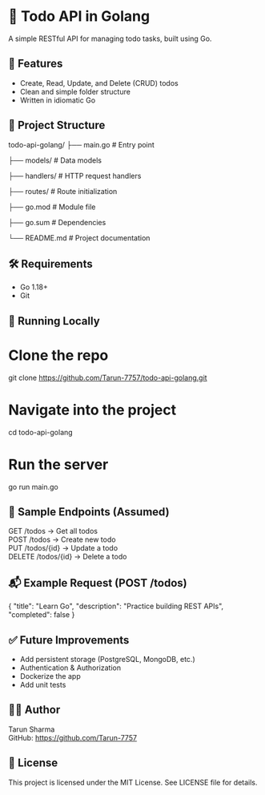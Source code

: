 # 📝 Todo API in Golang

A simple RESTful API for managing todo tasks, built using Go.

## 🚀 Features

- Create, Read, Update, and Delete (CRUD) todos
- Clean and simple folder structure
- Written in idiomatic Go

## 📁 Project Structure

todo-api-golang/
├── main.go          # Entry point

├── models/          # Data models

├── handlers/        # HTTP request handlers

├── routes/          # Route initialization

├── go.mod           # Module file

├── go.sum           # Dependencies

└── README.md        # Project documentation


## 🛠️ Requirements

- Go 1.18+
- Git

## 🧪 Running Locally

# Clone the repo
git clone https://github.com/Tarun-7757/todo-api-golang.git

# Navigate into the project
cd todo-api-golang

# Run the server
go run main.go

## 🧵 Sample Endpoints (Assumed)

GET    /todos         → Get all todos  
POST   /todos         → Create new todo  
PUT    /todos/{id}    → Update a todo  
DELETE /todos/{id}    → Delete a todo  

## 📬 Example Request (POST /todos)

{
  "title": "Learn Go",
  "description": "Practice building REST APIs",
  "completed": false
}

## ✅ Future Improvements

- Add persistent storage (PostgreSQL, MongoDB, etc.)
- Authentication & Authorization
- Dockerize the app
- Add unit tests

## 🧑‍💻 Author

Tarun Sharma  
GitHub: https://github.com/Tarun-7757

## 📄 License

This project is licensed under the MIT License. See LICENSE file for details.
